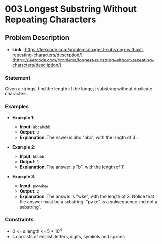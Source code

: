 # 003 Longest Substring Without Repeating Characters

## Problem Description
- **Link**: [https://leetcode.com/problems/longest-substring-without-repeating-characters/description/](https://leetcode.com/problems/longest-substring-without-repeating-characters/description/)


### Statement
Given a strings, find the length of the longest substring without duplicate characters.

### Examples
- **Example 1**:
  - **Input**: `abcabcbb`
  - **Output**: `3`
  - **Explanation**: The nswer is abc "abc", with the length of 3`.

- **Example 2**:
  - **Input**: `bbbbb`
  - **Output**: `1`
  - **Explanation**: The answer is "b", with the length of 1`.

- **Example 3**:
  - **Input**: `pwwwkew`
  - **Output**: `2`
  - **Explanation**: The answer is "wke", with the length of 3. Notice that the answer must be a substring, "pwke" is a subsequence and not a substring`.

### Constraints
- 0 <= s.length <= 5 * $10^4$
- s consists of english letters, digits, symbols and spaces
